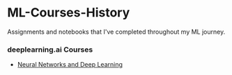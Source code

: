 # ML-Courses-History
Assignments and notebooks that I've completed throughout my ML journey.

### deeplearning.ai Courses
  - [Neural Networks and Deep Learning](https://www.coursera.org/learn/neural-networks-deep-learning)
